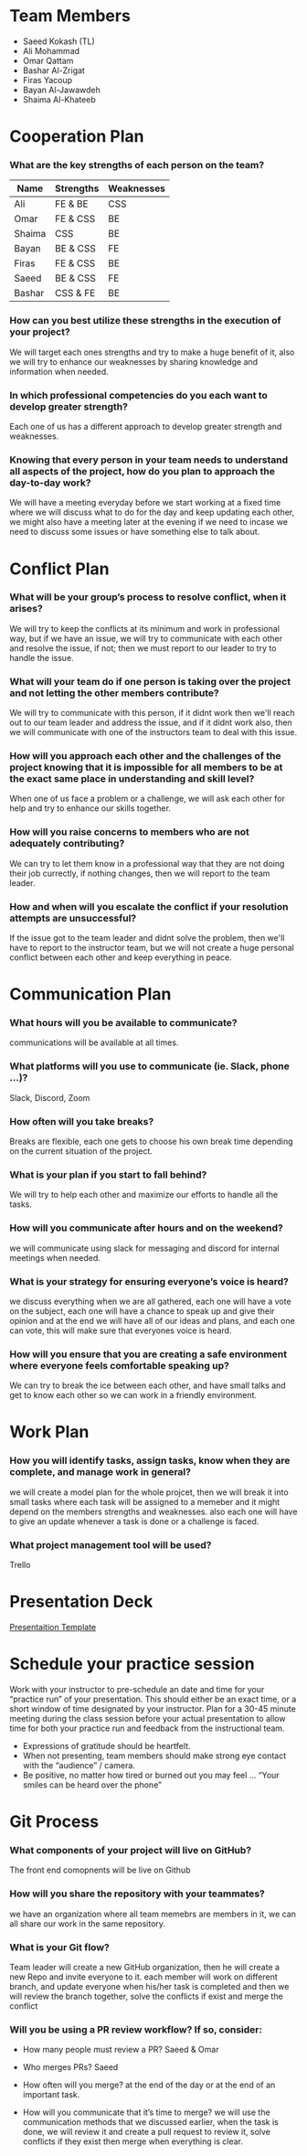 # Team Members # 
- Saeed Kokash (TL)
- Ali Mohammad
- Omar Qattam 
- Bashar Al-Zrigat
- Firas Yacoup
- Bayan Al-Jawawdeh
- Shaima Al-Khateeb


# Cooperation Plan #

### What are the key strengths of each person on the team? ###
| Name | Strengths | Weaknesses |
| ----------- | ----------- | ----------- |
| Ali | FE & BE | CSS |
| Omar | FE & CSS | BE |
| Shaima | CSS | BE |
| Bayan | BE & CSS | FE |
| Firas | FE & CSS | BE |
| Saeed | BE & CSS | FE |
| Bashar | CSS & FE | BE |

### How can you best utilize these strengths in the execution of your project? ###
We will target each ones strengths and try to make a huge benefit of it, also we will try to enhance our weaknesses by sharing knowledge and information when needed.

### In which professional competencies do you each want to develop greater strength? ###
Each one of us has a different approach to develop greater strength and weaknesses.

### Knowing that every person in your team needs to understand all aspects of the project, how do you plan to approach the day-to-day work? ###
We will have a meeting everyday before we start working at a fixed time where we will discuss what to do for the day and keep updating each other, we might also have a meeting later at the evening if we need to incase we need to discuss some issues or have something else to talk about.

# Conflict Plan #

### What will be your group’s process to resolve conflict, when it arises? ### 
We will try to keep the conflicts at its minimum and work in professional way, but if we have an issue, we will try to communicate with each other and resolve the issue, if not; then we must report to our leader to try to handle the issue.

### What will your team do if one person is taking over the project and not letting the other members contribute? ###
We will try to communicate with this person, if it didnt work then we'll reach out to our team leader and address the issue, and if it didnt work also, then we will communicate with one of the instructors team to deal with this issue.

### How will you approach each other and the challenges of the project knowing that it is impossible for all members to be at the exact same place in understanding and skill level? ###
When one of us face a problem or a challenge, we will ask each other for help and try to enhance our skills together.

### How will you raise concerns to members who are not adequately contributing? ###
We can try to let them know in a professional way that they are not doing their job currectly, if nothing changes, then we will report to the team leader.

### How and when will you escalate the conflict if your resolution attempts are unsuccessful? ###
If the issue got to the team leader and didnt solve the problem, then we'll have to report to the instructor team, but we will not create a huge personal conflict between each other and keep everything in peace.

# Communication Plan #

### What hours will you be available to communicate? ###
communications will be available at all times.

### What platforms will you use to communicate (ie. Slack, phone …)? ###
Slack, Discord, Zoom

### How often will you take breaks? ###
Breaks are flexible, each one gets to choose his own break time depending on the current situation of the project.

### What is your plan if you start to fall behind? ###
We will try to help each other and maximize our efforts to handle all the tasks.

### How will you communicate after hours and on the weekend? ###
we will communicate using slack for messaging and discord for internal meetings when needed.

### What is your strategy for ensuring everyone’s voice is heard? ###
we discuss everything when we are all gathered, each one will have a vote on the subject, each one will have a chance to speak up and give their opinion and at the end we will have all of our ideas and plans, and each one can vote, this will make sure that everyones voice is heard.

### How will you ensure that you are creating a safe environment where everyone feels comfortable speaking up? ###
We can try to break the ice between each other, and have small talks and get to know each other so we can work in a friendly environment.

# Work Plan #

### How you will identify tasks, assign tasks, know when they are complete, and manage work in general? ###
we will create a model plan for the whole projcet, then we will break it into small tasks where each task will be assigned to a memeber and it might depend on the members strengths and weaknesses. also each one will have to give an update whenever a task is done or a challenge is faced.

### What project management tool will be used? ###
Trello

# Presentation Deck #
[Presentaition Template](https://docs.google.com/presentation/d/1NeXKKEpjK2DDme8EwlZBsJndUqIgGYzWrY6FAYtNTf0/edit#slide=id.g2accd1c413_3_31)


# Schedule your practice session #
Work with your instructor to pre-schedule an date and time for your “practice run” of your presentation. This should either be an exact time, or a short window of time designated by your instructor. Plan for a 30-45 minute meeting during the class session before your actual presentation to allow time for both your practice run and feedback from the instructional team.
- Expressions of gratitude should be heartfelt.
- When not presenting, team members should make strong eye contact with the “audience” / camera.
- Be positive, no matter how tired or burned out you may feel … “Your smiles can be heard over the phone”


# Git Process #

### What components of your project will live on GitHub? ###
The front end comopnents will be live on Github


### How will you share the repository with your teammates? ###
we have an organization where all team memebrs are members in it, we can all share our work in the same repository.

### What is your Git flow? ###
Team leader will create a new GitHub organization, then he will create a new Repo and invite everyone to it. each member will work on different branch, and update everyone when his/her task is completed and then we will review the branch together, solve the conflicts if exist and merge the conflict

### Will you be using a PR review workflow? If so, consider: ###


- How many people must review a PR?
Saeed & Omar


- Who merges PRs?
Saeed


- How often will you merge?
at the end of the day or at the end of an important task.


- How will you communicate that it’s time to merge?
we will use the communication methods that we discussed earlier, when the task is done, we will review it and create a pull request to review it, solve conflicts if they exist then merge when everything is clear.

